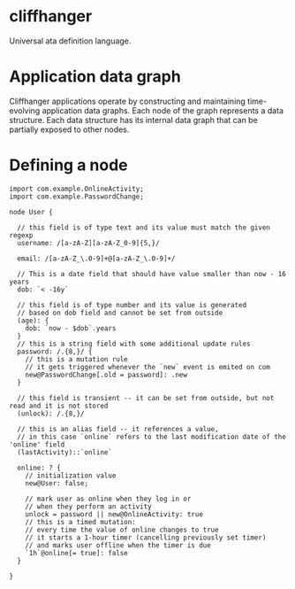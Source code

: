 # cliffhanger
Universal 
ata definition language.

# Application data graph
Cliffhanger applications operate by constructing and maintaining time-evolving application data graphs.
Each node of the graph represents a data structure. 
Each data structure has its internal data graph that can be partially exposed to other nodes.

# Defining a node
```
import com.example.OnlineActivity;
import com.example.PasswordChange;

node User {

  // this field is of type text and its value must match the given regexp
  username: /[a-zA-Z][a-zA-Z_0-9]{5,}/

  email: /[a-zA-Z_\.0-9]+@[a-zA-Z_\.0-9]+/

  // This is a date field that should have value smaller than now - 16 years
  dob: `< -16y`

  // this field is of type number and its value is generated
  // based on dob field and cannot be set from outside
  (age): {
    dob: `now - $dob`.years
  }
  // this is a string field with some additional update rules
  password: /.{8,}/ {
    // this is a mutation rule
    // it gets triggered whenever the `new` event is emited on com
    new@PasswordChange[.old = password]: .new
  }

  // this field is transient -- it can be set from outside, but not read and it is not stored
  (unlock): /.{8,}/
  
  // this is an alias field -- it references a value,
  // in this case `online` refers to the last modification date of the 'online' field
  (lastActivity)::`online`

  online: ? {
    // initialization value
    new@User: false;

    // mark user as online when they log in or
    // when they perform an activity
    unlock = password || new@OnlineActivity: true
    // this is a timed mutation: 
    // every time the value of online changes to true
    // it starts a 1-hour timer (cancelling previously set timer)
    // and marks user offline when the timer is due
    `1h`@online[= true]: false
  }

}
```
